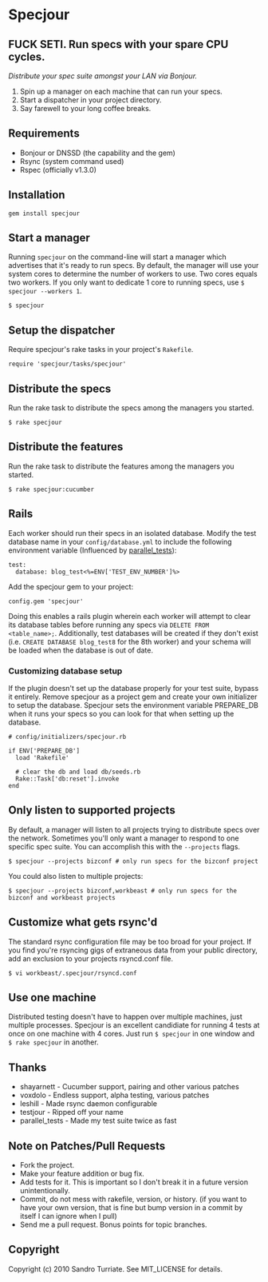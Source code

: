 # Specjour

## FUCK SETI. Run specs with your spare CPU cycles.

_Distribute your spec suite amongst your LAN via Bonjour._

1. Spin up a manager on each machine that can run your specs.
2. Start a dispatcher in your project directory.
3. Say farewell to your long coffee breaks.

## Requirements
* Bonjour or DNSSD (the capability and the gem)
* Rsync (system command used)
* Rspec (officially v1.3.0)

## Installation
    gem install specjour

## Start a manager
Running `specjour` on the command-line will start a manager which advertises that it's ready to run specs. By default, the manager will use your system cores to determine the number of workers to use. Two cores equals two workers. If you only want to dedicate 1 core to running specs, use `$ specjour --workers 1`.

    $ specjour

## Setup the dispatcher
Require specjour's rake tasks in your project's `Rakefile`.

    require 'specjour/tasks/specjour'

## Distribute the specs
Run the rake task to distribute the specs among the managers you started.

    $ rake specjour

## Distribute the features
Run the rake task to distribute the features among the managers you started.

    $ rake specjour:cucumber

## Rails
Each worker should run their specs in an isolated database. Modify the test database name in your `config/database.yml` to include the following environment variable (Influenced by [parallel_tests](http://github.com/grosser/parallel_tests)):

    test:
      database: blog_test<%=ENV['TEST_ENV_NUMBER']%>

Add the specjour gem to your project:

    config.gem 'specjour'

Doing this enables a rails plugin wherein each worker will attempt to clear its database tables before running any specs via `DELETE FROM <table_name>;`. Additionally, test databases will be created if they don't exist (i.e. `CREATE DATABASE blog_test8` for the 8th worker) and your schema will be loaded when the database is out of date.

### Customizing database setup
If the plugin doesn't set up the database properly for your test suite, bypass it entirely. Remove specjour as a project gem and create your own initializer to setup the database. Specjour sets the environment variable PREPARE_DB when it runs your specs so you can look for that when setting up the database.

    # config/initializers/specjour.rb

    if ENV['PREPARE_DB']
      load 'Rakefile'
      
      # clear the db and load db/seeds.rb
      Rake::Task['db:reset'].invoke
    end

## Only listen to supported projects
By default, a manager will listen to all projects trying to distribute specs over the network. Sometimes you'll only want a manager to respond to one specific spec suite. You can accomplish this with the `--projects` flags.

    $ specjour --projects bizconf # only run specs for the bizconf project

You could also listen to multiple projects:

    $ specjour --projects bizconf,workbeast # only run specs for the bizconf and workbeast projects

## Customize what gets rsync'd
The standard rsync configuration file may be too broad for your
project. If you find you're rsyncing gigs of extraneous data from your public
directory, add an exclusion to your projects rsyncd.conf file.

    $ vi workbeast/.specjour/rsyncd.conf

## Use one machine
Distributed testing doesn't have to happen over multiple machines, just multiple processes. Specjour is an excellent candidiate for running 4 tests at once on one machine with 4 cores. Just run `$ specjour` in one window and `$ rake specjour` in another.

## Thanks

* shayarnett - Cucumber support, pairing and other various patches
* voxdolo - Endless support, alpha testing, various patches
* leshill - Made rsync daemon configurable
* testjour - Ripped off your name
* parallel_tests - Made my test suite twice as fast

## Note on Patches/Pull Requests

* Fork the project.
* Make your feature addition or bug fix.
* Add tests for it. This is important so I don't break it in a
  future version unintentionally.
* Commit, do not mess with rakefile, version, or history.
  (if you want to have your own version, that is fine but bump version in a commit by itself I can ignore when I pull)
* Send me a pull request. Bonus points for topic branches.

## Copyright

Copyright (c) 2010 Sandro Turriate. See MIT_LICENSE for details.
